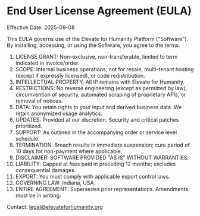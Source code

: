 # End User License Agreement (EULA)

Effective Date: 2025-09-08

This EULA governs use of the Elevate for Humanity Platform ("Software"). By installing, accessing, or using the Software, you agree to the terms.

1. LICENSE GRANT: Non-exclusive, non-transferable, limited to term indicated in invoice/order.
2. SCOPE: Internal business operations; not for resale, multi-tenant hosting (except if expressly licensed), or code redistribution.
3. INTELLECTUAL PROPERTY: All IP remains with Elevate for Humanity.
4. RESTRICTIONS: No reverse engineering (except as permitted by law), circumvention of security, automated scraping of proprietary APIs, or removal of notices.
5. DATA: You retain rights to your input and derived business data. We retain anonymized usage analytics.
6. UPDATES: Provided at our discretion. Security and critical patches prioritized.
7. SUPPORT: As outlined in the accompanying order or service level schedule.
8. TERMINATION: Breach results in immediate suspension; cure period of 10 days for non-payment where applicable.
9. DISCLAIMER: SOFTWARE PROVIDED "AS IS" WITHOUT WARRANTIES.
10. LIABILITY: Capped at fees paid in preceding 12 months; excludes consequential damages.
11. EXPORT: You must comply with applicable export control laws.
12. GOVERNING LAW: Indiana, USA.
13. ENTIRE AGREEMENT: Supersedes prior representations. Amendments must be in writing.

Contact: legal@elevateforhumanity.org
